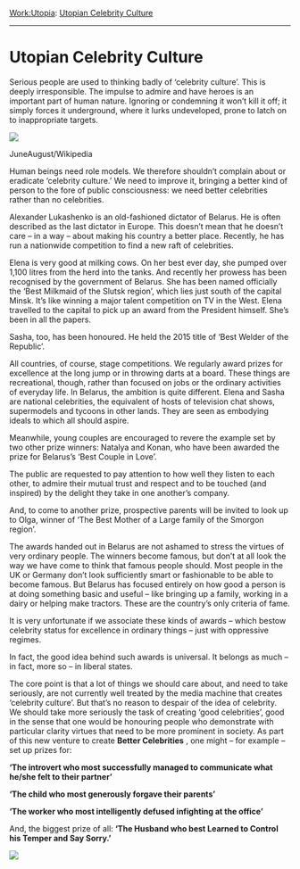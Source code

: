 [Work:](https://www.theschooloflife.com/thebookoflife/category/work/)[Utopia](https://www.theschooloflife.com/thebookoflife/category/work/utopia/): [Utopian Celebrity Culture](https://www.theschooloflife.com/thebookoflife/improving-celebrity-culture/)

* * *

# Utopian Celebrity Culture

Serious people are used to thinking badly of ‘celebrity culture’. This is deeply irresponsible. The impulse to admire and have heroes is an important part of human nature. Ignoring or condemning it won’t kill it off; it simply forces it underground, where it lurks undeveloped, prone to latch on to inappropriate targets.

 ![](https://www.theschooloflife.com/thebookoflife/wp-content/uploads/2014/10/Paris_Hilton_in_Shanghai_Pudong_Super_Brand_Mall_-_2-1024x574.jpg)

JuneAugust/Wikipedia

Human beings need role models. We therefore shouldn’t complain about or eradicate ‘celebrity culture.’ We need to improve it, bringing a better kind of person to the fore of public consciousness: we need better celebrities rather than no celebrities.&nbsp;

Alexander Lukashenko is an old-fashioned dictator of Belarus. He is often described as the last dictator in Europe. This doesn’t mean that he doesn’t care – in a way – about making his country a better place. Recently, he has run a nationwide competition to find a new raft of celebrities.

Elena is very good at milking cows. On her best ever day, she pumped over 1,100 litres from the herd into the tanks. And recently her prowess has been recognised by the government of Belarus. She has been named officially the ‘Best Milkmaid of the Slutsk region’, which lies just south of the capital Minsk. It’s like winning a major talent competition on TV in the West. Elena travelled to the capital to pick up an award from the President himself. She’s been in all the papers.

Sasha, too, has been honoured. He held the 2015 title of ‘Best Welder of the Republic’.

All countries, of course, stage competitions. We regularly award prizes for excellence at the long jump or in throwing darts at a board. These things are recreational, though, rather than focused on jobs or the ordinary activities of everyday life. In Belarus, the ambition is quite different. Elena and Sasha are national celebrities, the equivalent of hosts of television chat shows, supermodels and tycoons in other lands. They are seen as embodying ideals to which all should aspire.

Meanwhile, young couples are encouraged to revere the example set by two other prize winners: Natalya and Konan,&nbsp;who have been&nbsp;awarded the prize for Belarus’s ‘Best Couple in Love’.

The public are requested to pay attention to how well they listen to each other, to admire their mutual trust and respect and to be touched (and inspired) by the delight&nbsp;they take in one another’s company.

And, to come to another prize, prospective parents will be invited to look up to Olga, winner of ‘The Best Mother of a Large family of the Smorgon region’.

The awards handed out in Belarus are not ashamed to stress the virtues of very ordinary people. The winners become famous, but don’t at all look the way we have come to think that famous people should. Most people in the UK or Germany don’t look sufficiently smart or fashionable to be able to become famous. But Belarus has focused entirely on how good a person is at doing something basic and useful – like bringing up a family, working in a dairy or helping make tractors. These are the country’s only criteria of fame.

It is very unfortunate if we associate these kinds of awards – which bestow celebrity status for excellence in ordinary things – just with oppressive regimes.

In fact, the good idea behind such awards is universal. It belongs as much – in fact, more so – in liberal states.

The core point is that a lot of things we should care about, and need to take seriously, are not currently well treated by the media machine that creates ‘celebrity culture’. But that’s no reason to despair of the idea of celebrity. We should take more seriously the task of creating ‘good celebrities’, good in the sense that one would be honouring people who demonstrate with particular clarity virtues that need to be more prominent in society. As part of this new venture to create **Better Celebrities** , one might – for example – set up prizes for:

**‘The introvert who most successfully managed to communicate what he/she felt to their partner’**

**‘The child who most generously forgave their parents’**

**‘The worker who most intelligently defused infighting at the office’**

And, the biggest prize of all: **‘The Husband who best Learned to Control his Temper and Say Sorry.’**

[![](https://img.youtube.com/vi/TBPo3InAsSY/0.jpg)](https://www.youtube.com/embed/TBPo3InAsSY '')
